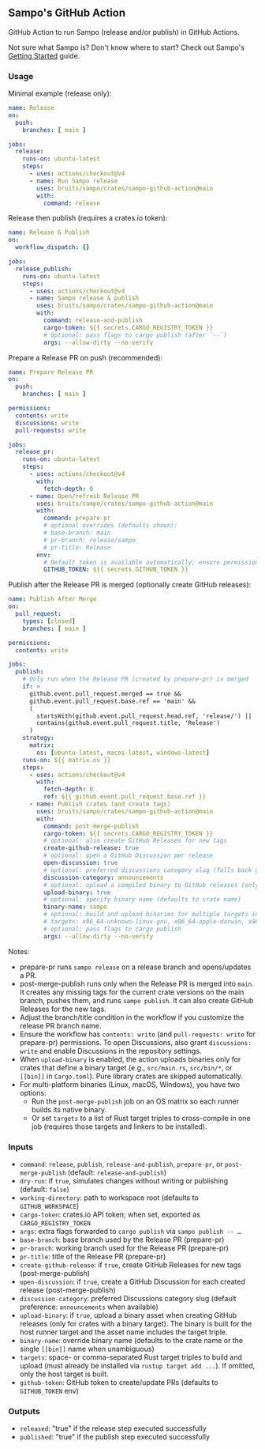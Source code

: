 ## Sampo's GitHub Action

GitHub Action to run Sampo (release and/or publish) in GitHub Actions.

Not sure what Sampo is? Don't know where to start? Check out Sampo's [Getting Started](./crates/sampo/README.md#getting-started) guide.

### Usage

Minimal example (release only):

```yaml
name: Release
on:
  push:
    branches: [ main ]

jobs:
  release:
    runs-on: ubuntu-latest
    steps:
      - uses: actions/checkout@v4
      - name: Run Sampo release
        uses: bruits/sampo/crates/sampo-github-action@main
        with:
          command: release
```

Release then publish (requires a crates.io token):

```yaml
name: Release & Publish
on:
  workflow_dispatch: {}

jobs:
  release_publish:
    runs-on: ubuntu-latest
    steps:
      - uses: actions/checkout@v4
      - name: Sampo release & publish
        uses: bruits/sampo/crates/sampo-github-action@main
        with:
          command: release-and-publish
          cargo-token: ${{ secrets.CARGO_REGISTRY_TOKEN }}
          # Optional: pass flags to cargo publish (after `--`)
          args: --allow-dirty --no-verify
```

Prepare a Release PR on push (recommended):

```yaml
name: Prepare Release PR
on:
  push:
    branches: [ main ]

permissions:
  contents: write
  discussions: write
  pull-requests: write

jobs:
  release_pr:
    runs-on: ubuntu-latest
    steps:
      - uses: actions/checkout@v4
        with:
          fetch-depth: 0
      - name: Open/refresh Release PR
        uses: bruits/sampo/crates/sampo-github-action@main
        with:
          command: prepare-pr
          # optional overrides (defaults shown):
          # base-branch: main
          # pr-branch: release/sampo
          # pr-title: Release
        env:
          # Default token is available automatically; ensure permissions above are set
          GITHUB_TOKEN: ${{ secrets.GITHUB_TOKEN }}
```

Publish after the Release PR is merged (optionally create GitHub releases):

```yaml
name: Publish After Merge
on:
  pull_request:
    types: [closed]
    branches: [ main ]

permissions:
  contents: write

jobs:
  publish:
    # Only run when the Release PR (created by prepare-pr) is merged
    if: >
      github.event.pull_request.merged == true &&
      github.event.pull_request.base.ref == 'main' &&
      (
        startsWith(github.event.pull_request.head.ref, 'release/') ||
        contains(github.event.pull_request.title, 'Release')
      )
    strategy:
      matrix:
        os: [ubuntu-latest, macos-latest, windows-latest]
    runs-on: ${{ matrix.os }}
    steps:
      - uses: actions/checkout@v4
        with:
          fetch-depth: 0
          ref: ${{ github.event.pull_request.base.ref }}
      - name: Publish crates (and create tags)
        uses: bruits/sampo/crates/sampo-github-action@main
        with:
          command: post-merge-publish
          cargo-token: ${{ secrets.CARGO_REGISTRY_TOKEN }}
          # optional: also create GitHub Releases for new tags
          create-github-release: true
          # optional: open a GitHub Discussion per release
          open-discussion: true
          # optional: preferred discussions category slug (falls back gracefully)
          discussion-category: announcements
          # optional: upload a compiled binary to GitHub releases (only for binary crates)
          upload-binary: true
          # optional: specify binary name (defaults to crate name)
          binary-name: sampo
          # optional: build and upload binaries for multiple targets in one run
          # targets: x86_64-unknown-linux-gnu, x86_64-apple-darwin, x86_64-pc-windows-msvc
          # optional: pass flags to cargo publish
          args: --allow-dirty --no-verify
```

Notes:

- prepare-pr runs `sampo release` on a release branch and opens/updates a PR.
- post-merge-publish runs only when the Release PR is merged into `main`. It creates any missing tags for the current crate versions on the main branch, pushes them, and runs `sampo publish`. It can also create GitHub Releases for the new tags.
- Adjust the branch/title condition in the workflow if you customize the release PR branch name.
- Ensure the workflow has `contents: write` (and `pull-requests: write` for prepare-pr) permissions. To open Discussions, also grant `discussions: write` and enable Discussions in the repository settings.
- When `upload-binary` is enabled, the action uploads binaries only for crates that define a binary target (e.g., `src/main.rs`, `src/bin/*`, or `[[bin]]` in `Cargo.toml`). Pure library crates are skipped automatically.
 - For multi-platform binaries (Linux, macOS, Windows), you have two options:
   - Run the `post-merge-publish` job on an OS matrix so each runner builds its native binary.
   - Or set `targets` to a list of Rust target triples to cross-compile in one job (requires those targets and linkers to be installed).

### Inputs

- `command`: `release`, `publish`, `release-and-publish`, `prepare-pr`, or `post-merge-publish` (default: `release-and-publish`)
- `dry-run`: if `true`, simulates changes without writing or publishing (default: `false`)
- `working-directory`: path to workspace root (defaults to `GITHUB_WORKSPACE`)
- `cargo-token`: crates.io API token; when set, exported as `CARGO_REGISTRY_TOKEN`
- `args`: extra flags forwarded to `cargo publish` via `sampo publish -- …`
- `base-branch`: base branch used by the Release PR (prepare-pr)
- `pr-branch`: working branch used for the Release PR (prepare-pr)
- `pr-title`: title of the Release PR (prepare-pr)
- `create-github-release`: if `true`, create GitHub Releases for new tags (post-merge-publish)
- `open-discussion`: if `true`, create a GitHub Discussion for each created release (post-merge-publish)
- `discussion-category`: preferred Discussions category slug (default preference: `announcements` when available)
- `upload-binary`: if `true`, upload a binary asset when creating GitHub releases (only for crates with a binary target). The binary is built for the host runner target and the asset name includes the target triple.
- `binary-name`: override binary name (defaults to the crate name or the single `[[bin]]` name when unambiguous)
- `targets`: space- or comma-separated Rust target triples to build and upload (must already be installed via `rustup target add ...`). If omitted, only the host target is built.
- `github-token`: GitHub token to create/update PRs (defaults to `GITHUB_TOKEN` env)

### Outputs

- `released`: "true" if the release step executed successfully
- `published`: "true" if the publish step executed successfully

